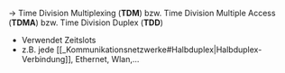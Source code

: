 -> Time Division Multiplexing (**TDM**) bzw. Time Division Multiple Access (**TDMA**) bzw. Time Division Duplex (**TDD**)

- Verwendet Zeitslots
- z.B. jede [[_Kommunikationsnetzwerke#Halbduplex|Halbduplex-Verbindung]], Ethernet, Wlan,...

